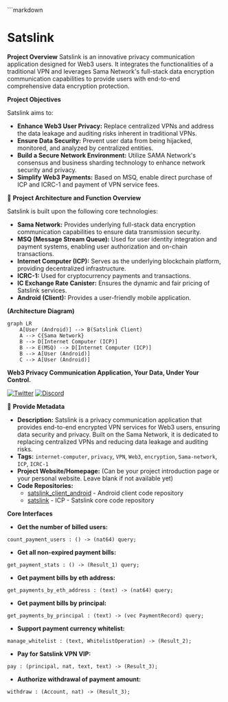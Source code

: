 \`\`\`markdown

# Satslink

**Project Overview**
Satslink is an innovative privacy communication application designed for Web3 users. It integrates the functionalities of a traditional VPN and leverages Sama Network's full-stack data encryption communication capabilities to provide users with end-to-end comprehensive data encryption protection.

**Project Objectives**

Satslink aims to:

  - **Enhance Web3 User Privacy:** Replace centralized VPNs and address the data leakage and auditing risks inherent in traditional VPNs.
  - **Ensure Data Security:** Prevent user data from being hijacked, monitored, and analyzed by centralized entities.
  - **Build a Secure Network Environment:** Utilize SAMA Network's consensus and business sharding technology to enhance network security and privacy.
  - **Simplify Web3 Payments:** Based on MSQ, enable direct purchase of ICP and ICRC-1 and payment of VPN service fees.

📐 **Project Architecture and Function Overview**

Satslink is built upon the following core technologies:

  - **Sama Network:** Provides underlying full-stack data encryption communication capabilities to ensure data transmission security.
  - **MSQ (Message Stream Queue):** Used for user identity integration and payment systems, enabling user authorization and on-chain transactions.
  - **Internet Computer (ICP):** Serves as the underlying blockchain platform, providing decentralized infrastructure.
  - **ICRC-1:** Used for cryptocurrency payments and transactions.
  - **IC Exchange Rate Canister:** Ensures the dynamic and fair pricing of Satslink services.
  - **Android (Client):** Provides a user-friendly mobile application.

**(Architecture Diagram)**

```mermaid
graph LR
    A[User (Android)] --> B(Satslink Client)
    A --> C{Sama Network}
    B --> D[Internet Computer (ICP)]
    B --> E(MSQ) --> D[Internet Computer (ICP)]
    B --> A[User (Android)]
    C --> A[User (Android)]
```

**Web3 Privacy Communication Application, Your Data, Under Your Control.**

[![Twitter](about:sanitized)](https://x.com/gknmoon)
[![Discord](about:sanitized)](https://discord.com/channels/1062661363756966020/1159441094526902324)

🎯 **Provide Metadata**

  - **Description:** Satslink is a privacy communication application that provides end-to-end encrypted VPN services for Web3 users, ensuring data security and privacy. Built on the Sama Network, it is dedicated to replacing centralized VPNs and reducing data leakage and auditing risks.
  - **Tags:** `internet-computer`, `privacy`, `VPN`, `Web3`, `encryption`, `Sama-network`, `ICP`, `ICRC-1`
  - **Project Website/Homepage:** (Can be your project introduction page or your personal website. Leave blank if not available yet)
  - **Code Repositories:**
      - [satslink\_client\_android](https://github.com/Sama-X/satslink_client_android) - Android client code repository
      - [satslink](https://github.com/Sama-X/satslink) - ICP - Satslink core code repository

**Core Interfaces**

  - **Get the number of billed users:**

<!-- end list -->

```
count_payment_users : () -> (nat64) query;
```

  - **Get all non-expired payment bills:**

<!-- end list -->

```
get_payment_stats : () -> (Result_1) query;
```

  - **Get payment bills by eth address:**

<!-- end list -->

```
get_payments_by_eth_address : (text) -> (nat64) query;
```

  - **Get payment bills by principal:**

<!-- end list -->

```
get_payments_by_principal : (text) -> (vec PaymentRecord) query;
```

  - **Support payment currency whitelist:**

<!-- end list -->

```
manage_whitelist : (text, WhitelistOperation) -> (Result_2);
```

  - **Pay for Satslink VPN VIP:**

<!-- end list -->

```
pay : (principal, nat, text, text) -> (Result_3);
```

  - **Authorize withdrawal of payment amount:**

<!-- end list -->

```
withdraw : (Account, nat) -> (Result_3);
```

```
```
